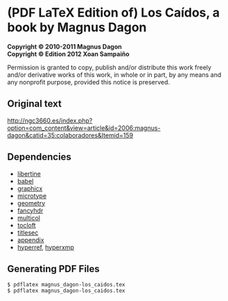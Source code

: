 (PDF LaTeX Edition of) Los Caídos, a book by Magnus Dagon
=========================================================

**Copyright &copy; 2010-2011 Magnus Dagon**  
**Copyright &copy; Edition 2012 Xoan Sampaiño**

Permission is granted to copy, publish and/or distribute this work freely and/or derivative works of this work, in whole or in part, by any means and any nonprofit purpose, provided this notice is preserved.

Original text
-------------

<http://ngc3660.es/index.php?option=com_content&view=article&id=2006:magnus-dagon&catid=35:colaboradores&Itemid=159>

Dependencies
------------

* [libertine](http://ctan.org/pkg/libertine)
* [babel](http://ctan.org/pkg/babel)
* [graphicx](http://ctan.org/pkg/graphicx)
* [microtype](http://ctan.org/pkg/microtype)
* [geometry](http://ctan.org/pkg/geometry)
* [fancyhdr](http://ctan.org/pkg/fancyhdr)
* [multicol](http://ctan.org/pkg/multicol)
* [tocloft](http://ctan.org/pkg/tocloft)
* [titlesec](http://ctan.org/pkg/titlesec)
* [appendix](http://ctan.org/pkg/appendix)
* [hyperref](http://ctan.org/pkg/hyperref), [hyperxmp](http://ctan.org/pkg/hyperxmp)

Generating PDF Files
--------------------

    $ pdflatex magnus_dagon-los_caidos.tex
    $ pdflatex magnus_dagon-los_caidos.tex
